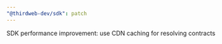 ```yaml
---
"@thirdweb-dev/sdk": patch
---
```


SDK performance improvement: use CDN caching for resolving contracts
